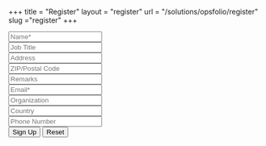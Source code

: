 +++
title = "Register"
layout = "register" 
url = "/solutions/opsfolio/register"
slug ="register"
+++
<div class="form-section-block">
  <div class="form-section">
    <form action="https://formspree.io/Gunjan.siroya@netspective.com" method="POST" id="registerform">
      <div class="col-md-6">
        <div class="form-group">
           <input type="text" name="Name" placeholder="Name*" id="firstname" class="form-control">
           <span  class="error" id="name" style="display:none">The field Required.</span>
        </div>
        <div class="form-group">
          <input type="text" name="Job Title" id="job_title" placeholder="Job Title" class="form-control">
         </div>
        <div class="form-group">
          <input type="text" name="Address" id="address" placeholder="Address" class="form-control">
        </div>
        <div class="form-group">
          <input type="text" name="Postal Code" id="postalcode" placeholder="ZIP/Postal Code" class="form-control">
        </div>
        <div class="form-group">
          <input type="text" name="Remarks" id="remarks" placeholder="Remarks" class="form-control">
        </div>
      </div>
      <div class="col-md-6">
        <div class="form-group">
          <input type="email" name="_replyto" placeholder="Email*" id="emailaddress" class="form-control">
          <span  class="error" id="email" style="display:none">The field Required.</span>
        </div>
        <div class="form-group">
          <input type="text" name="Organization" id="organization" placeholder="Organization" class="form-control">
        </div>
        <div class="form-group">
          <input type="text" name="Country" id="country" placeholder="Country" class="form-control">
        </div>
        <div class="form-group">
          <input type="text" name="Phone Number" id="phonenumber" placeholder="Phone Number" class="form-control">
        </div>
        <div class="form-group">
          <input type="hidden" name="Subject" id="formtitle" value="" class="form-control">
        </div>
        <div class="form-group">
          <input type="submit" value="Sign Up" id="signup"class="btn btn-primary register">
          <input type="submit" value="Reset" id="resetform" class="btn btn-primary register">
        </div>
      </div>
    </form>   
  </div>
</div>


